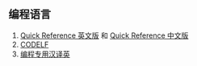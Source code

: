 ## 编程语言

1. [Quick Reference 英文版](https://quickref.me/) 和 [Quick Reference 中文版](https://quickref.cn/)
2. [CODELF](https://unbug.github.io/codelf/)
3. [编程专用汉译英](https://fanyi.phpstudyhelper.com/)